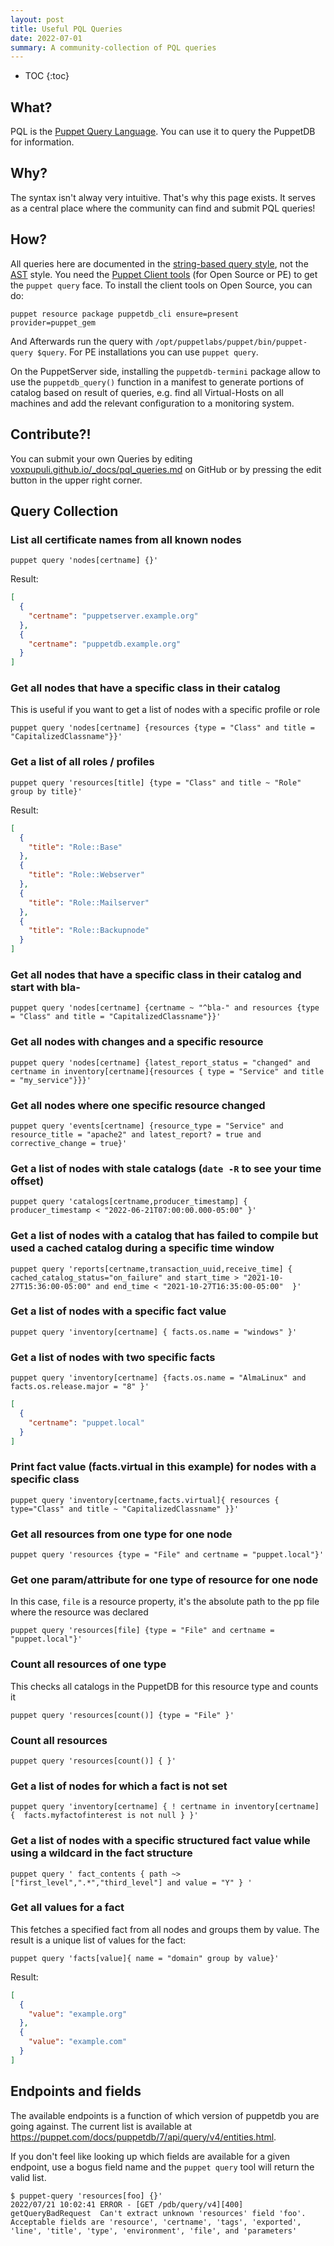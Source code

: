 ```yaml
---
layout: post
title: Useful PQL Queries
date: 2022-07-01
summary: A community-collection of PQL queries
---
```


* TOC
{:toc}

## What?

PQL is the [Puppet Query Language](https://puppet.com/docs/puppetdb/latest/api/query/examples-pql.html). You can use it to query the PuppetDB for information.

## Why?

The syntax isn't alway very intuitive. That's why this page exists. It serves as a central place where the community can find and submit PQL queries!

## How?

All queries here are documented in the [string-based query style](https://puppet.com/docs/puppetdb/7/api/query/v4/pql.html), not the [AST](https://puppet.com/docs/puppetdb/7/api/query/v4/ast.html) style. You need the [Puppet Client tools](https://puppet.com/docs/puppetdb/7/pdb_client_tools.html) (for Open Source or PE) to get the `puppet query` face. To install the client tools on Open Source, you can do:

```shell
puppet resource package puppetdb_cli ensure=present provider=puppet_gem
```

And Afterwards run the query with `/opt/puppetlabs/puppet/bin/puppet-query $query`. For PE installations you can use `puppet query`.

On the PuppetServer side, installing the `puppetdb-termini` package allow to use the `puppetdb_query()` function in a manifest to generate portions of catalog based on result of queries, e.g. find all Virtual-Hosts on all machines and add the relevant configuration to a monitoring system.

## Contribute?!

You can submit your own Queries by editing [voxpupuli.github.io/_docs/pql_queries.md](https://github.com/voxpupuli/voxpupuli.github.io/blob/master/_docs/pql_queries.md) on GitHub or by pressing the edit button in the upper right corner.

## Query Collection

### List all certificate names from all known nodes

```shell
puppet query 'nodes[certname] {}'
```

Result:

```json
[
  {
    "certname": "puppetserver.example.org"
  },
  {
    "certname": "puppetdb.example.org"
  }
]
```

### Get all nodes that have a specific class in their catalog

This is useful if you want to get a list of nodes with a specific profile or role

```shell
puppet query 'nodes[certname] {resources {type = "Class" and title = "CapitalizedClassname"}}'
```

### Get a list of all roles / profiles

```shell
puppet query 'resources[title] {type = "Class" and title ~ "Role" group by title}'
```

Result:

```json
[
  {
    "title": "Role::Base"
  },
  {
    "title": "Role::Webserver"
  },
  {
    "title": "Role::Mailserver"
  },
  {
    "title": "Role::Backupnode"
  }
]
```

### Get all nodes that have a specific class in their catalog and start with bla-

```shell
puppet query 'nodes[certname] {certname ~ "^bla-" and resources {type = "Class" and title = "CapitalizedClassname"}}'
```

### Get all nodes with changes and a specific resource

```shell
puppet query 'nodes[certname] {latest_report_status = "changed" and certname in inventory[certname]{resources { type = "Service" and title = "my_service"}}}'
```

### Get all nodes where one specific resource changed

```shell
puppet query 'events[certname] {resource_type = "Service" and resource_title = "apache2" and latest_report? = true and corrective_change = true}'
```

### Get a list of nodes with stale catalogs (`date -R` to see your time offset)

```shell
puppet query 'catalogs[certname,producer_timestamp] {  producer_timestamp < "2022-06-21T07:00:00.000-05:00" }'
```

### Get a list of nodes with a catalog that has failed to compile but used a cached catalog during a specific time window

```shell
puppet query 'reports[certname,transaction_uuid,receive_time] { cached_catalog_status="on_failure" and start_time > "2021-10-27T15:36:00-05:00" and end_time < "2021-10-27T16:35:00-05:00"  }'
```

### Get a list of nodes with a specific fact value

```shell
puppet query 'inventory[certname] { facts.os.name = "windows" }'
```

### Get a list of nodes with two specific facts

```shell
puppet query 'inventory[certname] {facts.os.name = "AlmaLinux" and facts.os.release.major = "8" }'
```

```json
[
  {
    "certname": "puppet.local"
  }
]
```

### Print fact value (facts.virtual in this example) for nodes with a specific class

```shell
puppet query 'inventory[certname,facts.virtual]{ resources { type="Class" and title ~ "CapitalizedClassname" }}'
```

### Get all resources from one type for one node

```shell
puppet query 'resources {type = "File" and certname = "puppet.local"}'
```

### Get one param/attribute for one type of resource for one node

In this case, `file` is a resource property, it's the absolute path to the pp file where the resource was declared

```shell
puppet query 'resources[file] {type = "File" and certname = "puppet.local"}'
```

### Count all resources of one type

This checks all catalogs in the PuppetDB for this resource type and counts it

```shell
puppet query 'resources[count()] {type = "File" }'
```

### Count all resources

```shell
puppet query 'resources[count()] { }'
```

### Get a list of nodes for which a fact is not set

```shell
puppet query 'inventory[certname] { ! certname in inventory[certname] {  facts.myfactofinterest is not null } }'
```

### Get a list of nodes with a specific structured fact value while using a wildcard in the fact structure

```shell
puppet query ' fact_contents { path ~> ["first_level",".*","third_level"] and value = "Y" } '
```

### Get all values for a fact

This fetches a specified fact from all nodes and groups them by value. The
result is a unique list of values for the fact:

```shell
puppet query 'facts[value]{ name = "domain" group by value}'
```

Result:

```json
[
  {
    "value": "example.org"
  },
  {
    "value": "example.com"
  }
]

```

## Endpoints and fields

The available endpoints is a function of which version of puppetdb you are going against. The current list is available at <https://puppet.com/docs/puppetdb/7/api/query/v4/entities.html>.

If you don't feel like looking up which fields are available for a given endpoint, use a bogus field name and the `puppet query` tool will return the valid list.

```console
$ puppet-query 'resources[foo] {}'
2022/07/21 10:02:41 ERROR - [GET /pdb/query/v4][400] getQueryBadRequest  Can't extract unknown 'resources' field 'foo'. Acceptable fields are 'resource', 'certname', 'tags', 'exported', 'line', 'title', 'type', 'environment', 'file', and 'parameters'
```
